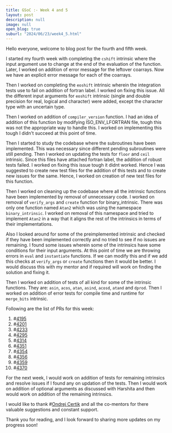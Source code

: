```yaml
---
title: GSoC :- Week 4 and 5
layout: post
description: null
image: null
open_blog: true
suburl: "2024/06/23/week4_5.html"
---
```


Hello everyone, welcome to blog post for the fourth and fifth week.

I started my fourth week with completing the `cshift` intrinsic where the input argument use to change at the end of the evaluation of the function. Later, I worked on addition of error message for the leftover coarrays. Now we have an explicit error message for each of the coarrays.

Then I worked on completing the `eoshift` intrinsic wherein the integration tests use to fail on addition of fortran label. I worked on fixing this issue. All the different input arguments for `eoshift` intrinsic (single and double precision for real, logical and character) were added, except the character type with an uncertain type.

Then I worked on addition of `compiler_version` function. I had an idea of addition of this function by modifying ISO_ENV_LFORTRAN file, tough this was not the appropriate way to handle this. I worked on implementing this tough I didn't succeed at this point of time.

Then I started to study the codebase where the subroutines have been implemented. This was necessary since different pending subroutines were still pending. Then I worked on updating the tests for `floor` and `ceil` intrinsic. Since this files have attached fortran label, the addition of robust tests failed. I worked on fixing this issue tough it didnt worked. Hence I was suggested to create new test files for the addition of this tests and to create new issues for the same. Hence, I worked on creation of new test files for this function.

Then I worked on cleaning up the codebase where all the intrinsic functions have been implemented by removal of unnecessary code. I worked on removal of `verify_args` and `create` function for binary_intrinsic. There was only one function named `Atan2` which was using the namespace `binary_intrinsic`. I worked on removal of this namespace and tried to implement `Atan2` in a way that it aligns the rest of the intrinsics in terms of their implementations. 

Also I looked around for some of the preimplemented intrinsic and checked if they have been implemented correctly and no tried to see if no issues are remaining. I found some issues wherein some of the intrinsics have some conditions for their input arguments. At this point of time we are throwing errors in `eval` and `instantiate` functions. If we can modify this and if we add this checks at `verify_args` or `create` functions then it would be better. I would discuss this with my mentor and if required will work on finding the solution and fixing it. 

Then I worked on addition of tests of all kind for some of the intrinsic functions. They are: `asin`, `acos`, `atan`, `asind`, `acosd`, `atand` and `dprod`. Then I worked on addition of error tests for compile time and runtime for `merge_bits` intrinsic. 

Following are the list of PRs for this week:

1) #[4195](https://github.com/lfortran/lfortran/pull/4195)
2) #[4201](https://github.com/lfortran/lfortran/pull/4201)
3) #[4233](https://github.com/lfortran/lfortran/pull/4233)
4) #[4295](https://github.com/lfortran/lfortran/pull/4295)
5) #[4314](https://github.com/lfortran/lfortran/pull/4314)
1) #[4351](https://github.com/lfortran/lfortran/pull/4351)
2) #[4354](https://github.com/lfortran/lfortran/pull/4354)
3) #[4356](https://github.com/lfortran/lfortran/pull/4356)
4) #[4359](https://github.com/lfortran/lfortran/pull/4359)
5) #[4370](https://github.com/lfortran/lfortran/pull/4370)


For the next week, I would work on addition of tests for remaining intrinsics and resolve issues if I found any on updation of the tests. Then I would work on addition of optional arguments as discussed with Harshita and then would work on addition of the remaining intrinsics.

I would like to thank #[Ondrej Certik](https://github.com/certik) and all the co-mentors for there valuable suggestions and constant support.

Thank you for reading, and I look forward to sharing more updates on my progress soon!


